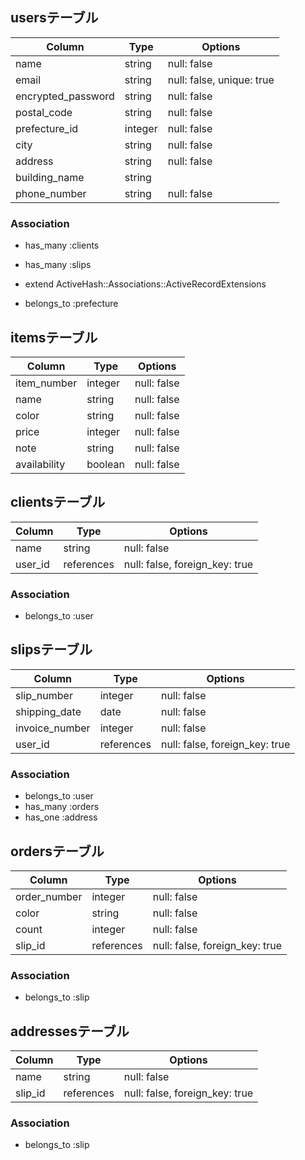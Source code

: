 ## usersテーブル
| Column               | Type       | Options                        |
| ------               | ---------- | ------------------------------ |
| name                 | string     | null: false                    |
| email                | string     | null: false, unique: true      |
| encrypted_password   | string     | null: false                    |
| postal_code          | string     | null: false                    |
| prefecture_id        | integer    | null: false                    |
| city                 | string     | null: false                    |
| address              | string     | null: false                    |
| building_name        | string     |                                |
| phone_number         | string     | null: false                    |

### Association
- has_many :clients
- has_many :slips

- extend ActiveHash::Associations::ActiveRecordExtensions
- belongs_to :prefecture

## itemsテーブル
| Column               | Type       | Options                        |
| ------               | ---------- | ------------------------------ |
| item_number          | integer    | null: false                    |
| name                 | string     | null: false                    |
| color                | string     | null: false                    |
| price                | integer    | null: false                    |
| note                 | string     | null: false                    |
| availability         | boolean    | null: false                    |

## clientsテーブル
| Column               | Type       | Options                        |
| ------               | ---------- | ------------------------------ |
| name                 | string     | null: false                    |
| user_id              | references | null: false, foreign_key: true |

### Association
- belongs_to :user

## slipsテーブル
| Column               | Type       | Options                        |
| ------               | ---------- | ------------------------------ |
| slip_number          | integer    | null: false                    |
| shipping_date        | date       | null: false                    |
| invoice_number       | integer     | null: false                    |
| user_id              | references | null: false, foreign_key: true |

### Association
- belongs_to :user
- has_many :orders
- has_one :address

## ordersテーブル
| Column               | Type       | Options                        |
| ------               | ---------- | ------------------------------ |
| order_number         | integer    | null: false                    |
| color                | string     | null: false                    |
| count                | integer    | null: false                    |
| slip_id              | references | null: false, foreign_key: true |

### Association
- belongs_to :slip

## addressesテーブル
| Column               | Type       | Options                        |
| ------               | ---------- | ------------------------------ |
| name                 | string     | null: false                    |
| slip_id              | references | null: false, foreign_key: true |

### Association
- belongs_to :slip








